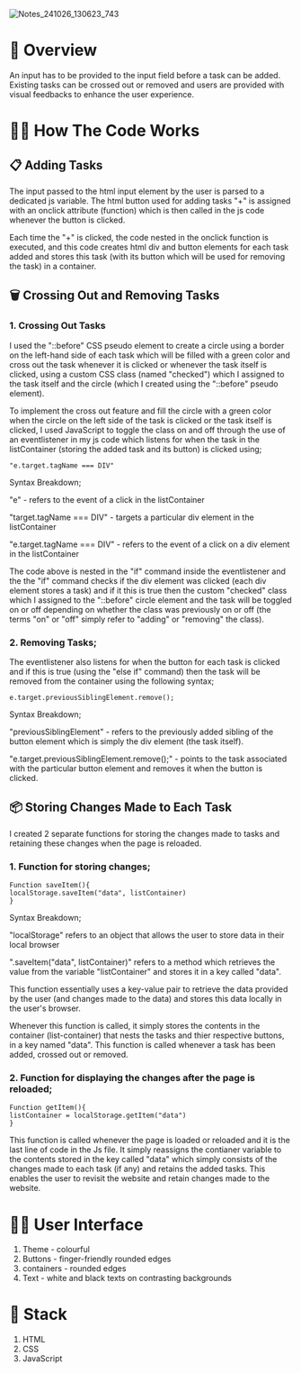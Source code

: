 ![Notes_241026_130623_743](https://github.com/user-attachments/assets/c2b5b3be-f46f-479b-a0d6-857f97f7d196)

# 💫 Overview
An input has to be provided to the input field before a task can be added. Existing tasks can be crossed out or removed and users are provided with visual feedbacks to enhance the user experience. 

# 🧑‍💻 How The Code Works
## 📋 Adding Tasks
The input passed to the html input element by the user is parsed to a dedicated js variable. The html button used for adding tasks "+" is assigned with an onclick attribute (function) which is then called in the js code whenever the button is clicked.

Each time the "+" is clicked, the code nested in the onclick function is executed, and this code creates html div and button elements for each task added and stores this task (with its button which will be used for removing the task) in a container.


## 🗑 Crossing Out and Removing Tasks
### 1. Crossing Out Tasks
I used the "::before" CSS pseudo element to create a circle using a border on the left-hand side of each task which will be filled with a green color and cross out the task whenever it is clicked or whenever the task itself is clicked, using a custom CSS class (named "checked") which I assigned to the task itself and the circle (which I created using the "::before" pseudo element).

To implement the cross out feature and fill the circle with a green color when the circle on the left side of the task is clicked or the task itself is clicked, I used JavaScript to toggle the class on and off through the use of an eventlistener in my js code which listens for when the task in the listContainer (storing the added task and its button) is clicked using;

    "e.target.tagName === DIV" 

  Syntax Breakdown;

  "e" - refers to the event of a click in the listContainer 

  "target.tagName === DIV" - targets a particular div element in the listContainer 

 "e.target.tagName === DIV" - refers to the event of a click on a div element in the listContainer 

The code above is nested in the "if" command inside the eventlistener and the the "if" command checks if the div element was clicked (each div element stores a task) and if it this is true then the custom "checked" class which I assigned to the "::before" circle element and the task will be toggled on or off depending on whether the class was previously on or off (the terms "on" or "off" simply refer to "adding" or "removing" the class).


### 2. Removing Tasks;
The eventlistener also listens for when the button for each task is clicked and if this is true (using the "else if" command) then the task will be removed from the container using the following syntax;

    e.target.previousSiblingElement.remove();

Syntax Breakdown;

"previousSiblingElement" - refers to the previously added sibling of the button element which is simply the div element (the task itself). 

"e.target.previousSiblingElement.remove();" - points to the task associated with the particular button element and removes it when the button is clicked. 


## 📦 Storing Changes Made to Each Task
I created 2 separate functions for storing the changes made to tasks and retaining these changes when the page is reloaded. 

### 1. Function for storing changes;

    Function saveItem(){
    localStorage.saveItem("data", listContainer)
    }

Syntax Breakdown; 

"localStorage" refers to an object that allows the user to store data in their local browser

".saveItem("data", listContainer)" refers to a method which retrieves the value from the variable "listContainer" and stores it in a key called "data". 

This function essentially uses a key-value pair to retrieve the data provided by the user (and changes  made to the data) and stores this data locally in the user's browser. 

Whenever this function is called, it simply stores the contents in the container (list-container) that nests the tasks and thier respective buttons, in a key named "data". This function is called whenever a task has been added, crossed out or removed. 


### 2. Function for displaying the changes after the page is reloaded;

    Function getItem(){
    listContainer = localStorage.getItem("data")
    }

This function is called whenever the page is loaded or reloaded and it is the last line of code in the Js file.
It simply reassigns the contianer variable to the contents stored in the key called "data" which simply consists of the changes made to each task (if any) and retains the added tasks. This enables the user to revisit the website and retain changes made to the website. 


# 🌈📱 User Interface 
1. Theme - colourful
2. Buttons - finger-friendly rounded edges 
3. containers - rounded edges
4. Text - white and black texts on contrasting backgrounds 


# 🥂 Stack
1. HTML
2. CSS
3. JavaScript
